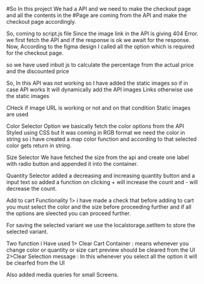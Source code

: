 #So In this project We had a API and we need to make the checkout page and all the contents in the #Page are coming from the API and make the checkout page accordingly.

So, coming to script.js file 
Since the image link in the API is giving 404 Error.
we first fetch the API and if the response is ok we await for the response.
Now, According to the figma design I called all the option which is required for the checkout page.

so we have used inbuit js to calculate the percentage from the actual price and the discounted price

So, In this API was not working so I have added the static images so if in case API works It will dynamically add the API images Links otherwise use the static images

CHeck if image URL is working or not and on that condition Static images are used

Color Selector Option we basically fetch the color options from the API Styled using CSS but It was coming in RGB format we need the color in string so i have created a map color function and according to that selected color gets return in string.

Size Selector We have fetched the size from the api and create one label with radio button and appended it into the container.

Quantity Selector added a decreasing and increasing quantity button and a input text so added a function on clicking + will increase the count and - will decrease the count.

Add to cart Functionality 
1> i have made a check that before adding to cart you must select the color and the size before proceeding further and if all the options are sleected you can proceed further.

For saving the selected variant we use the localstorage.setItem to store the selected variant.

Two function i Have used 
1> Clear Cart Container : means whenever you change color or quantity or size cart preview should be cleared from the UI
2>Clear Selection message : In this whenever you select all the option it will be clearfed from the UI

Also added media queries for small Screens.
